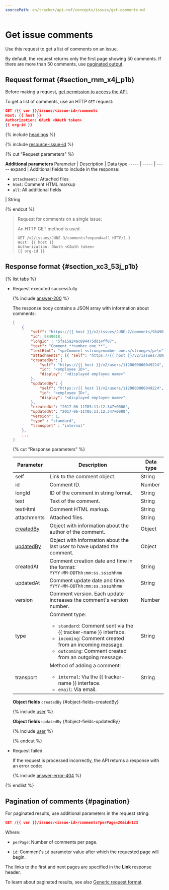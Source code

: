 ```yaml
---
sourcePath: en/tracker/api-ref/concepts/issues/get-comments.md
---
```

# Get issue comments

Use this request to get a list of comments on an issue.

By default, the request returns only the first page showing 50 comments. If there are more than 50 comments, use [paginated output](#pagination).

## Request format {#section_rnm_x4j_p1b}

Before making a request, [get permission to access the API](../access.md).

To get a list of comments, use an HTTP `GET` request:

```json
GET /{{ ver }}/issues/<issue-id>/comments
Host: {{ host }}
Authorization: OAuth <OAuth token>
{{ org-id }}
```

{% include [headings](../../../_includes/tracker/api/headings.md) %}

{% include [resource-issue-id](../../../_includes/tracker/api/resource-issue-id.md) %}

{% cut "Request parameters" %}

**Additional parameters**
Parameter | Description | Data type
----- | ----- | -----
expand | Additional fields to include in the response: <ul><li>`attachments`: Attached files</li><li>`html`: Comment HTML markup</li><li>`all`: All additional fields</li></ul> | String

{% endcut %}

> Request for comments on a single issue:
>
> An HTTP GET method is used.
>
> ```
> GET /v2/issues/JUNE-3/comments?expand=all HTTP/1.1
> Host: {{ host }}
> Authorization: OAuth <OAuth token>
> {{ org-id }}
> ```

## Response format {#section_xc3_53j_p1b}

{% list tabs %}

- Request executed successfully


    {% include [answer-200](../../../_includes/tracker/api/answer-200.md) %}

    The response body contains a JSON array with information about comments:

    ```json
    [
        {
            "self": "https://{{ host }}/v2/issues/JUNE-2/comments/9849018",
            "id": 9849018,
            "longId" : "5fa15a24ac894475dd14ff07",
            "text": "Comment **number one.**",
            "textHtml": "<p>Comment <strong>number one.</strong></p>\n",
            "attachments": [{ "self": "https://{{ host }}/v2/issues/JUNE-3/attachments/1", "id": "1", "display": "Untitled.png" }],
            "createdBy": {
                "self": "https://{{ host }}/v2/users/1120000000049224",
                "id": "<employee ID>",
                "display": "<displayed employee name>"
            },
            "updatedBy": {
                "self": "https://{{ host }}/v2/users/1120000000049224",
                "id": "<employee ID>",
                "display": "<displayed employee name>"
            },
            "createdAt": "2017-06-11T05:11:12.347+0000",
            "updatedAt": "2017-06-11T05:11:12.347+0000",
            "version": 1,
            "type" : "standard",
            "transport" : "internal"
        },
        ...
    ]
    ```

   {% cut "Response parameters" %}

   | Parameter | Description | Data type |
   ----- | ----- | -----
   | self | Link to the comment object. | String |
   | id | Comment ID. | Number |
   | longId | ID of the comment in string format. | String |
   | text | Text of the comment. | String |
   | textHtml | Comment HTML markup. | String |
   | attachments | Attached files. | String |
   | [createdBy](#object-fields-createdBy) | Object with information about the author of the comment. | Object |
   | [updatedBy](#object-fields-updatedBy) | Object with information about the last user to have updated the comment. | Object |
   | createdAt | Comment creation date and time in the format: <br/>```YYYY-MM-DDThh:mm:ss.sss±hhmm ``` | String |
   | updatedAt | Comment update date and time.<br/>``` YYYY-MM-DDThh:mm:ss.sss±hhmm ``` | String |
   | version | Comment version. Each update increases the comment's version number. | Number |
   | type | Comment type:<ul><li>`standard`: Comment sent via the {{ tracker-name }} interface.</li><li>`incoming`: Comment created from an incoming message.</li><li>`outcoming`: Comment created from an outgoing message.</li></ul> | String |
   | transport | Method of adding a comment:<ul><li>`internal`: Via the {{ tracker-name }} interface.</li><li>`email`: Via email.</li></ul> | String |

    **Object fields** `createdBy` {#object-fields-createdBy}

   {% include [user](../../../_includes/tracker/api/user.md) %}

    **Object fields** `updatedBy` {#object-fields-updatedBy}

   {% include [user](../../../_includes/tracker/api/user.md) %}

   {% endcut %}

- Request failed

    If the request is processed incorrectly, the API returns a response with an error code:

    {% include [answer-error-404](../../../_includes/tracker/api/answer-error-404.md) %}

{% endlist %}

## Pagination of comments {#pagination}

For paginated results, use additional parameters in the request string:

```json
GET /{{ ver }}/issues/<issue-id>/comments?perPage=20&id=123
```

Where:

* `perPage`: Number of comments per page.

* `id`: Comment's `id` parameter value after which the requested page will begin.

The links to the first and next pages are specified in the **Link** response header.

To learn about paginated results, see also [Generic request format](../../common-format.md#displaying-results).
